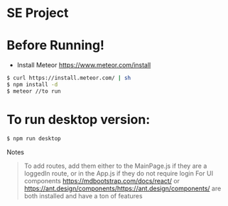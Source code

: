 # SE Project


# Before Running!
  - Install Meteor https://www.meteor.com/install

```sh
$ curl https://install.meteor.com/ | sh
$ npm install -d
$ meteor //to run
```
  
# To run desktop version: 
```sh
$ npm run desktop 
```

Notes
> To add routes, add them either to the MainPage.js if they are a loggedIn route, or in the App.js if they do not require login
> For UI components https://mdbootstrap.com/docs/react/ or https://ant.design/components/https://ant.design/components/ are both installed and have a ton of features

